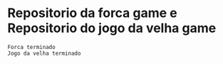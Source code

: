 
Repositorio da forca game e
Repositorio do jogo da velha game
=======


	Forca terminado
 	Jogo da velha terminado
	

